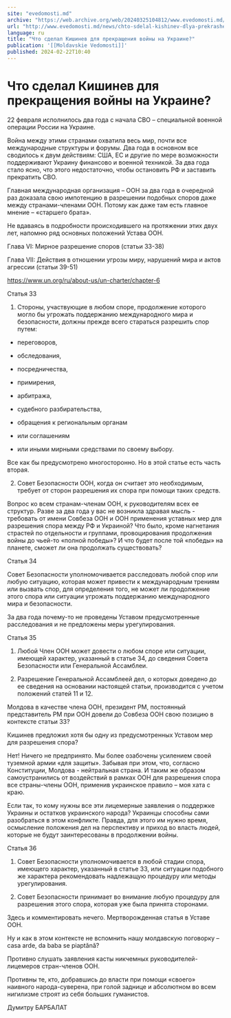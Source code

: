 ```yaml
---
site: "evedomosti.md"
archive: "https://web.archive.org/web/20240325104812/www.evedomosti.md/news/chto-sdelal-kishinev-dlya-prekrasheniya-vojny-na-ukraine"
url: "http://www.evedomosti.md/news/chto-sdelal-kishinev-dlya-prekrasheniya-vojny-na-ukraine"
language: ru
title: "Что сделал Кишинев для прекращения войны на Украине?"
publication: '[[Moldavskie Vedomosti]]'
published: 2024-02-22T10:40
---
```


# Что сделал Кишинев для прекращения войны на Украине?

22 февраля исполнилось два года с начала СВО – специальной военной операции России на Украине.

Война между этими странами охватила весь мир, почти все международные структуры и форумы. Два года в основном все сводилось к двум действиям: США, ЕС и другие по мере возможности поддерживают Украину финансово и военной техникой. За два года стало ясно, что этого недостаточно, чтобы остановить РФ и заставить прекратить СВО.

Главная международная организация – ООН за два года в очередной раз доказала свою импотенцию в разрешении подобных споров даже между странами-членами ООН. Потому как даже там есть главное мнение – «старшего брата».

Не вдаваясь в подробности происходившего на протяжении этих двух лет, напомню ряд основных положений Устава ООН.

Глава VI: Мирное разрешение споров (статьи 33-38)

Глава VII: Действия в отношении угрозы миру, нарушений мира и актов агрессии (статьи 39-51)

https://www.un.org/ru/about-us/un-charter/chapter-6

Статья 33

1. Стороны, участвующие в любом споре, продолжение которого могло бы угрожать поддержанию международного мира и безопасности, должны прежде всего стараться разрешить спор путем:

* переговоров,

* обследования,

* посредничества,

* примирения,

* арбитража,

* судебного разбирательства,

* обращения к региональным органам

* или соглашениям

* или иными мирными средствами по своему выбору.

Все как бы предусмотрено многосторонно. Но в этой статье есть часть вторая.

2. Совет Безопасности ООН, когда он считает это необходимым, требует от сторон разрешения их спора при помощи таких средств.

Вопрос ко всем странам-членам ООН, к руководителям всех ее структур. Разве за два года у вас не возникла здравая мысль - требовать от имени Совбеза ООН и ООН применения уставных мер для разрешения спора между РФ и Украиной? Что было, кроме нагнетания страстей по отдельности и группами, провоцирования продолжения войны до чьей-то «полной победы»? И что будет после той «победы» на планете, сможет ли она продолжать существовать?

Статья 34

Совет Безопасности уполномочивается расследовать любой спор или любую ситуацию, которая может привести к международным трениям или вызвать спор, для определения того, не может ли продолжение этого спора или ситуации угрожать поддержанию международного мира и безопасности.

За два года почему-то не проведены Уставом предусмотренные расследования и не предложены меры урегулирования.

Статья 35

1. Любой Член ООН может довести о любом споре или ситуации, имеющей характер, указанный в статье 34, до сведения Совета Безопасности или Генеральной Ассамблеи.

3. Разрешение Генеральной Ассамблеей дел, о которых доведено до ее сведения на основании настоящей статьи, производится с учетом положений статей 11 и 12.

Молдова в качестве члена ООН, президент РМ, постоянный представитель РМ при ООН довели до Совбеза ООН свою позицию в контексте статьи 33?

Кишинев предложил хотя бы одну из предусмотренных Уставом мер для разрешения спора?

Нет! Ничего не предпринято. Мы более озабочены усилением своей туземной армии «для защиты». Забывая при этом, что, согласно Конституции, Молдова - нейтральная страна. И таким же образом самоустранились от воздействий в рамках ООН для разрешения спора все страны-члены ООН, применив украинское правило – моя хата с краю.

Если так, то кому нужны все эти лицемерные заявления о поддержке Украины и остатков украинского народа? Украинцы способны сами разобраться в этом конфликте. Правда, для этого им нужно время, осмысление положения дел на перспективу и приход во власть людей, которые не будут заинтересованы в продолжении войны.

Статья 36

1. Совет Безопасности уполномочивается в любой стадии спора, имеющего характер, указанный в статье 33, или ситуации подобного же характера рекомендовать надлежащую процедуру или методы урегулирования.

2. Совет Безопасности принимает во внимание любую процедуру для разрешения этого спора, которая уже была принята сторонами.

Здесь и комментировать нечего. Мертворожденная статья в Уставе ООН.

Ну и как в этом контексте не вспомнить нашу молдавскую поговорку – casa arde, da baba se piaptănă?

Противно слушать заявления касты никчемных руководителей-лицемеров стран-членов ООН.

Противны те, кто, добравшись до власти при помощи «своего» наивного народа-суверена, при голой заднице и абсолютном во всем нигилизме строят из себя больших гуманистов.

Думитру БАРБАЛАТ